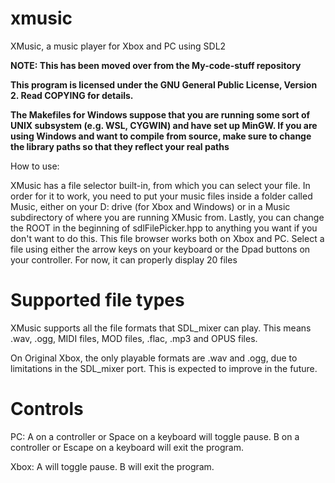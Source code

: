 # xmusic
XMusic, a music player for Xbox and PC using SDL2

**NOTE: This has been moved over from the My-code-stuff repository**

**This program is licensed under the GNU General Public License, Version 2. Read COPYING for details.**

**The Makefiles for Windows suppose that you are running some sort of UNIX subsystem (e.g. WSL, CYGWIN) and have set up MinGW. If you are using Windows and want to compile from source, make sure to change the library paths so that they reflect your real paths**

How to use:

XMusic has a file selector built-in, from which you can select your file. In order for it to work, you need to put your music files inside a folder called Music, either on your D: drive (for Xbox and Windows) or in a Music subdirectory of where you are running XMusic from. Lastly, you can change the ROOT in the beginning of sdlFilePicker.hpp to anything you want if you don't want to do this.  This file browser works both on Xbox and PC. Select a file using either the arrow keys on your keyboard or the Dpad buttons on your controller. For now, it can properly display 20 files

# Supported file types

XMusic supports all the file formats that SDL\_mixer can play. This means .wav, .ogg, MIDI files, MOD files, .flac, .mp3 and OPUS files.

On Original Xbox, the only playable formats are .wav and .ogg, due to limitations in the SDL\_mixer port. This is expected to improve in the future.

# Controls
PC:
A on a controller or Space on a keyboard will toggle pause.
B on a controller or Escape on a keyboard will exit the program.

Xbox:
A will toggle pause.
B will exit the program.